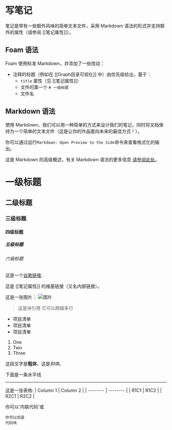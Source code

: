 # 写笔记

笔记是带有一些额外风味的简单文本文件，采用 Markdown 语法的形式并支持额外的属性（请参阅 [[笔记属性]]）。

## Foam 语法

Foam 使用标准 Markdown，并添加了一些改动：

- 注释的标题（例如在 [[Graph目录可视化]] 中）由优先级给出，基于：
  - `title` 属性（见 [[笔记属性]]）
  - 文件的第一个 `# 一级标题`
  - 文件名

## Markdown 语法

使用 Markdown，我们可以用一种简单的方式来设计我们的笔记，同时将文档保持为一个简单的文本文件（这是让你的作品面向未来的最佳方式！）。

你可以通过运行`Markdown: Open Preview to the Side`命令来查看格式化的输出。

这是 Markdown 的高级概述，有关 Markdown 语法的更多信息 [请参阅此处](https://commonmark.org/help/)。

# 一级标题

## 二级标题

### 三级标题

#### 四级标题

##### 五级标题

###### 六级标题

这是一个[谷歌链接](https://www.google.com).

这是 [[笔记属性]] 的维基链接（又名内部链接）。

这是一张图片：
![图片](../../attachments/foam-icon.png)

> 这是块引用
> 它可以跨越多行

- 项目清单
- 项目清单
- 项目清单

1. One
2. Two
3. Three

这段文字是**粗体**，这是*斜体*。

下面是一条水平线

---

这是一张表格:
| Column 1 | Column 2 |
| -------- | -------- |
| R1C1     | R1C2     |
| R2C1     | R2C2     |

你可以'内联代码'或

```text
你可以创造
代码块
```
